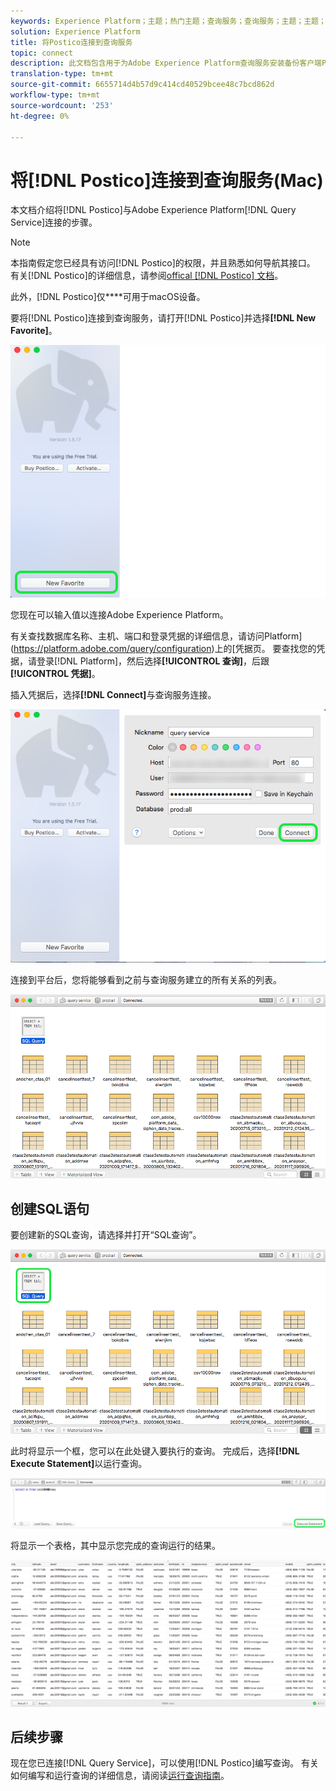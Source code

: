 ```yaml
---
keywords: Experience Platform；主题；热门主题；查询服务；查询服务；主题；主题；主题；主题；连接查询服务；
solution: Experience Platform
title: 将Postico连接到查询服务
topic: connect
description: 此文档包含用于为Adobe Experience Platform查询服务安装备份客户端Postico的链接。
translation-type: tm+mt
source-git-commit: 6655714d4b57d9c414cd40529bcee48c7bcd862d
workflow-type: tm+mt
source-wordcount: '253'
ht-degree: 0%

---
```



# 将[!DNL Postico]连接到查询服务(Mac)

本文档介绍将[!DNL Postico]与Adobe Experience Platform[!DNL Query Service]连接的步骤。

>[!NOTE]
>
> 本指南假定您已经具有访问[!DNL Postico]的权限，并且熟悉如何导航其接口。 有关[!DNL Postico]的详细信息，请参阅[offical [!DNL Postico] 文档](https://eggerapps.at/postico/docs)。
> 
> 此外，[!DNL Postico]仅&#x200B;****&#x200B;可用于macOS设备。

要将[!DNL Postico]连接到查询服务，请打开[!DNL Postico]并选择&#x200B;**[!DNL New Favorite]**。

![](../images/clients/postico/open-postico.png)

您现在可以输入值以连接Adobe Experience Platform。

有关查找数据库名称、主机、端口和登录凭据的详细信息，请访问Platform](https://platform.adobe.com/query/configuration)上的[凭据页。 要查找您的凭据，请登录[!DNL Platform]，然后选择&#x200B;**[!UICONTROL 查询]**，后跟&#x200B;**[!UICONTROL 凭据]**。

插入凭据后，选择&#x200B;**[!DNL Connect]**&#x200B;与查询服务连接。

![](../images/clients/postico/authentication-details.png)

连接到平台后，您将能够看到之前与查询服务建立的所有关系的列表。

![](../images/clients/postico/show-queries.png)

## 创建SQL语句

要创建新的SQL查询，请选择并打开“SQL查询”。

![](../images/clients/postico/create-query.png)

此时将显示一个框，您可以在此处键入要执行的查询。 完成后，选择&#x200B;**[!DNL Execute Statement]**&#x200B;以运行查询。

![](../images/clients/postico/run-statement.png)

将显示一个表格，其中显示您完成的查询运行的结果。

![](../images/clients/postico/query-results.png)

## 后续步骤

现在您已连接[!DNL Query Service]，可以使用[!DNL Postico]编写查询。 有关如何编写和运行查询的详细信息，请阅读[运行查询指南](../best-practices/writing-queries.md)。